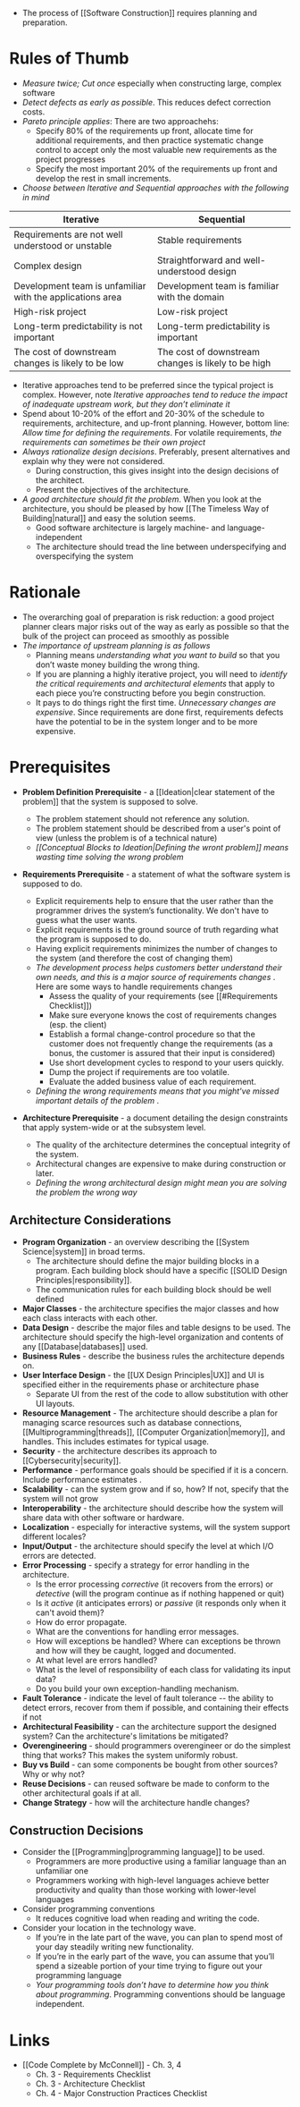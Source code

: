 * The process of [[Software Construction]] requires planning and preparation. 

# Rules of Thumb
* *Measure twice; Cut once* especially when constructing large, complex software
* *Detect defects as early as possible*. This reduces defect correction costs. 
* *Pareto principle applies*: There are two approachehs:
	* Specify 80% of the requirements up front, allocate time for additional requirements, and then practice systematic change control to accept only the most valuable new requirements as the project progresses
	* Specify the most important 20% of the requirements up front and develop the rest in small increments.
* *Choose between Iterative and Sequential approaches with the following in mind*

| Iterative                                                 | Sequential                                          |
| --------------------------------------------------------- | --------------------------------------------------- |
| Requirements are not well understood or unstable          | Stable requirements                                 |
| Complex design                                            | Straightforward and well-understood design          |
| Development team is unfamiliar with the applications area | Development team is familiar with the domain        |
| High-risk project                                         | Low-risk project                                    |
| Long-term predictability is not important                 | Long-term predictability is important               |
| The cost of downstream changes is likely to be low        | The cost of downstream changes is likely to be high |

* Iterative approaches tend to be preferred since the typical project is complex. However, note *Iterative approaches tend to reduce the impact of inadequate upstream work, but they don’t eliminate it*
* Spend about 10-20% of the effort and 20-30% of the schedule to requirements, architecture, and up-front planning. However, bottom line: *Allow time for defining the requirements*. For volatile requirements, *the requirements can sometimes be their own project*
* *Always rationalize design decisions*. Preferably, present alternatives and explain why they were not considered.
	* During construction, this gives insight into the design decisions of the architect. 
	* Present the objectives of the architecture.
* *A good architecture should fit the problem*. When you look at the architecture, you should be pleased by how [[The Timeless Way of Building|natural]] and easy the solution seems.
	* Good software architecture is largely machine- and language-independent
	* The architecture should tread the line between underspecifying and overspecifying the system
# Rationale
* The overarching goal of preparation is risk reduction: a good project planner clears major risks out of the way as early as possible so that the bulk of the project can proceed as smoothly as possible
* *The importance of upstream planning is as follows*
	* Planning means *understanding what you want to build* so that you don’t waste money building the wrong thing.
	* If you are planning a highly iterative project, you will need to *identify the critical requirements and architectural elements* that apply to each piece you’re constructing before you begin construction.
	* It pays to do things right the first time. *Unnecessary changes are expensive*. Since requirements are done first, requirements defects have the potential to be in the system longer and to be more expensive.
# Prerequisites
* **Problem Definition Prerequisite** - a [[Ideation|clear statement of the problem]] that the system is supposed to solve.
	* The problem statement should not reference any solution.
	* The problem statement should be described from a user's point of view (unless the problem is of a technical nature)
	* *[[Conceptual Blocks to Ideation|Defining the wront problem]] means wasting time solving the wrong problem*

* **Requirements Prerequisite** - a statement of what the software system is supposed to do.
	* Explicit requirements help to ensure that the user rather than the programmer drives the system’s functionality. We don't have to guess what the user wants.
	* Explicit requirements is the ground source of truth regarding what the program is supposed to do.
	* Having explicit requirements minimizes the number of changes to the system (and therefore the cost of changing them)
	* *The development process helps customers better understand their own needs, and this is a major source of requirements changes* . Here are some ways to handle requirements changes
		* Assess the quality of your requirements (see [[#Requirements Checklist]])
		* Make sure everyone knows the cost of requirements changes (esp. the client)
		* Establish a formal change-control procedure so that the customer does not frequently change the requirements (as a bonus, the customer is assured that their input is considered)
		* Use short development cycles to respond to your users quickly.
		* Dump the project if requirements are too volatile.
		* Evaluate the added business value of each requirement.
	* *Defining the wrong requirements means that you might've missed important details of the problem* .

* **Architecture Prerequisite** - a document detailing the design constraints that apply system-wide or at the subsystem level.
	* The quality of the architecture determines the conceptual integrity of the system.
	* Architectural changes are expensive to make during construction or later.
	* *Defining the wrong architectural design might mean you are solving the problem the wrong way*

## Architecture Considerations
* **Program Organization** - an overview describing the [[System Science|system]] in broad terms.
	* The architecture should define the major building blocks in a program. Each building block should have a specific [[SOLID Design Principles|responsibility]].  
	* The communication rules for each building block should be well defined
* **Major Classes** - the architecture specifies the major classes and how each class interacts with each other. 
* **Data Design** - describe the major files and table designs to be used.  The architecture should specify the high-level organization and contents of any [[Database|databases]] used.
* **Business Rules** - describe the business rules the architecture depends on. 
* **User Interface Design** - the [[UX Design Principles|UX]] and UI is specified either in the requirements phase or architecture phase 
	* Separate UI from the rest of the code to allow substitution with other UI layouts.
* **Resource Management** - The architecture should describe a plan for managing scarce resources such as database connections, [[Multiprogramming|threads]],  [[Computer Organization|memory]], and handles. This includes estimates for typical usage. 
* **Security** - the architecture describes its approach to [[Cybersecurity|security]]. 
* **Performance** - performance goals should be specified if it is a concern. Include performance estimates .
* **Scalability** - can the system grow and if so, how? If not, specify that the system will not grow
* **Interoperability** - the architecture should describe how the system will share data with other software or hardware.
* **Localization** - especially for interactive systems, will the system support different locales?
* **Input/Output** - the architecture should specify the level at which I/O errors are detected.
* **Error Processing** - specify a strategy for error handling in the architecture. 
	* Is the error processing *corrective* (it recovers from the errors) or *detective* (will the program continue as if nothing happened or quit)
	* Is it *active* (it anticipates errors) or *passive* (it responds only when it can't avoid them)? 
	* How do error  propagate. 
	* What are the conventions for handling error messages.
	* How will exceptions be handled? Where can exceptions be thrown and how will they be caught, logged and documented.
	* At what level are errors handled?
	* What is the level of responsibility of each class for validating its input data? 
	* Do you build your own exception-handling mechanism.
* **Fault Tolerance** - indicate the level of fault tolerance -- the ability to detect errors, recover from them if possible, and containing their effects if not
* **Architectural Feasibility** - can the architecture support the designed system? Can the architecture's limitations be mitigated?
* **Overengineering** - should programmers overengineer or do the simplest thing that works? This makes the system uniformly robust.
* **Buy vs Build** - can some components be bought from other sources? Why or why not? 
* **Reuse Decisions** - can reused software be made to conform to the other architectural goals if at all.
* **Change Strategy** - how will the architecture handle changes? 


## Construction Decisions
* Consider the [[Programming|programming language]] to be used.
	* Programmers are more productive using a familiar language than an unfamiliar one
	* Programmers working with high-level languages achieve better productivity and quality than those working with lower-level languages
* Consider programming conventions
	* It reduces cognitive load when reading and writing the code.
* Consider your location in the technology wave.
	* If you’re in the late part of the wave, you can plan to spend most of your day steadily writing new functionality. 
	* If you’re in the early part of the wave, you can assume that you’ll spend a sizeable portion of your time trying to figure out your programming language
	* *Your programming tools don’t have to determine how you think about programming*. Programming conventions should be language independent.
# Links
* [[Code Complete by McConnell]] - Ch. 3, 4
	* Ch. 3 - Requirements Checklist
	* Ch. 3 - Architecture Checklist
	* Ch. 4 - Major Construction Practices Checklist